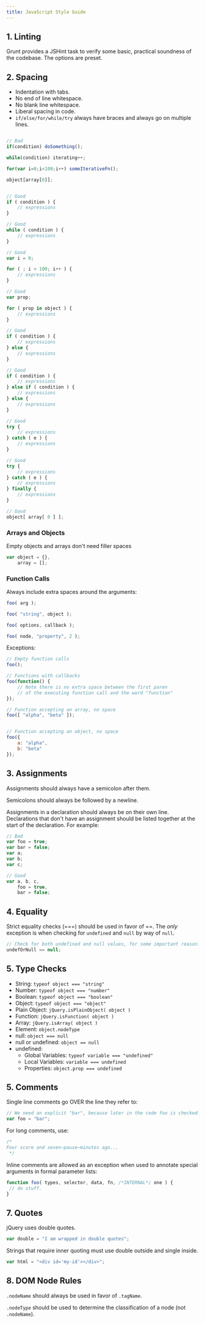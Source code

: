 ```yaml
---
title: JavaScript Style Guide
---
```


## 1. Linting

Grunt provides a JSHint task to verify some basic, practical soundness of the codebase. The options are preset.

##  2. Spacing

- Indentation with tabs.
- No end of line whitespace.
- No blank line whitespace.
- Liberal spacing in code.
- `if/else/for/while/try` always have braces and always go on multiple lines.



```js

// Bad
if(condition) doSomething();

while(condition) iterating++;

for(var i=0;i<100;i++) someIterativeFn();

object[array[0]];


// Good
if ( condition ) {
	// expressions
}

// Good
while ( condition ) {
	// expressions
}

// Good
var i = 0;

for ( ; i < 100; i++ ) {
	// expressions
}

// Good
var prop;

for ( prop in object ) {
	// expressions
}

// Good
if ( condition ) {
	// expressions
} else {
	// expressions
}

// Good
if ( condition ) {
	// expressions
} else if ( condition ) {
	// expressions
} else {
	// expressions
}

// Good
try {
	// expressions
} catch ( e ) {
	// expressions
}

// Good
try {
	// expressions
} catch ( e ) {
	// expressions
} finally {
	// expressions
}

// Good
object[ array[ 0 ] ];
```


### Arrays and Objects

Empty objects and arrays don't need filler spaces

```js
var object = {},
	array = [];
```



### Function Calls

Always include extra spaces around the arguments:

```js
foo( arg );

foo( "string", object );

foo( options, callback );

foo( node, "property", 2 );
```

Exceptions:

```js
// Empty function calls
foo();

// Functions with callbacks
foo(function() {
	// Note there is no extra space between the first paren
	// of the executing function call and the word "function"
});

// Function accepting an array, no space
foo([ "alpha", "beta" ]);


// Function accepting an object, no space
foo({
	a: "alpha",
	b: "beta"
});
```

## 3. Assignments

Assignments should always have a semicolon after them.

Semicolons should always be followed by a newline.

Assignments in a declaration should always be on their own line. Declarations that don't have an assignment should be listed together at the start of the declaration. For example:

```js
// Bad
var foo = true;
var bar = false;
var a;
var b;
var c;

// Good
var a, b, c,
	foo = true,
	bar = false;
```

## 4. Equality

Strict equality checks (===) should be used in favor of ==. The _only_ exception is when checking for `undefined` and `null` by way of `null`.

```js
// Check for both undefined and null values, for some important reason.
undefOrNull == null;
```

## 5. Type Checks

- String: `typeof object === "string"`
- Number: `typeof object === "number"`
- Boolean: `typeof object === "boolean"`
- Object: `typeof object === "object"`
- Plain Object: `jQuery.isPlainObject( object )`
- Function: `jQuery.isFunction( object )`
- Array: `jQuery.isArray( object )`
- Element: `object.nodeType`
- null: `object === null`
- null or undefined: `object == null`
- undefined:
	- Global Variables: `typeof variable === "undefined"`
	- Local Variables: `variable === undefined`
	- Properties: `object.prop === undefined`


## 5. Comments

Single line comments go OVER the line they refer to:

```js
// We need an explicit "bar", because later in the code foo is checked.
var foo = "bar";
```

For long comments, use:

```js
/*
Four score and seven—pause—minutes ago...
 */
```

Inline comments are allowed as an exception when used to annotate special arguments in formal parameter lists:

```js
function foo( types, selector, data, fn, /*INTERNAL*/ one ) {
 // do stuff.
}
```

## 7. Quotes

jQuery uses double quotes.

```js
var double = "I am wrapped in double quotes";
```

Strings that require inner quoting must use double outside and single inside.

```js
var html = "<div id='my-id'></div>";
```

## 8. DOM Node Rules

`.nodeName` should always be used in favor of `.tagName`.

`.nodeType` should be used to determine the classification of a node (not `.nodeName`).
